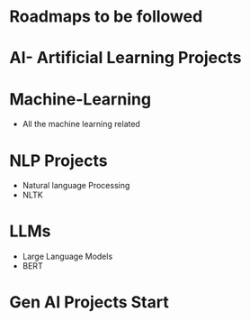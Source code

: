 # Roadmaps to be followed
# AI- Artificial Learning Projects
# Machine-Learning
- All the machine learning related 

# NLP Projects
- Natural language Processing
- NLTK

# LLMs
- Large Language Models
- BERT
# Gen AI Projects Start


